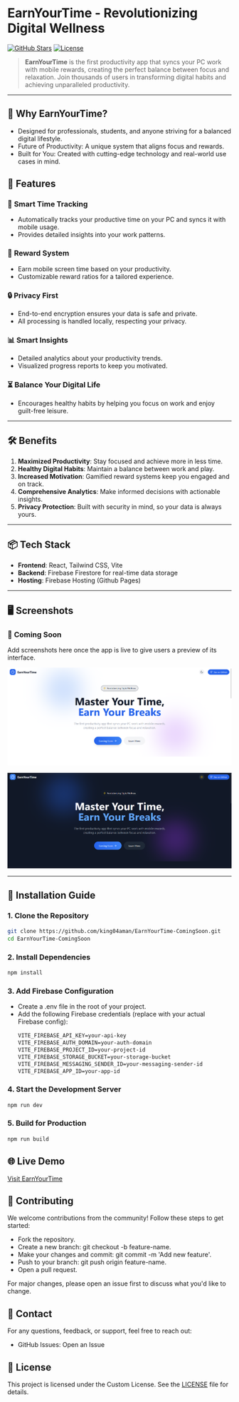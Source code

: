 # **EarnYourTime - Revolutionizing Digital Wellness**

[![GitHub Stars](https://img.shields.io/github/stars/EarnYourTime-ComingSoon.svg)](https://github.com/EarnYourTime-ComingSoon) [![License](https://img.shields.io/github/license/EarnYourTime-ComingSoon.svg)](https://github.com/EarnYourTime-ComingSoon/blob/main/LICENSE)

> **EarnYourTime** is the first productivity app that syncs your PC work with mobile rewards, creating the perfect balance between focus and relaxation. Join thousands of users in transforming digital habits and achieving unparalleled productivity.

---
## 🌟 Why EarnYourTime?

- Designed for professionals, students, and anyone striving for a balanced digital lifestyle.
- Future of Productivity: A unique system that aligns focus and rewards.
- Built for You: Created with cutting-edge technology and real-world use cases in mind.


## 🚀 **Features**

### 🌟 **Smart Time Tracking**
- Automatically tracks your productive time on your PC and syncs it with mobile usage.
- Provides detailed insights into your work patterns.

### 🎯 **Reward System**
- Earn mobile screen time based on your productivity.
- Customizable reward ratios for a tailored experience.

### 🔒 **Privacy First**
- End-to-end encryption ensures your data is safe and private.
- All processing is handled locally, respecting your privacy.

### 📊 **Smart Insights**
- Detailed analytics about your productivity trends.
- Visualized progress reports to keep you motivated.

### ⏳ **Balance Your Digital Life**
- Encourages healthy habits by helping you focus on work and enjoy guilt-free leisure.

---

## 🛠️ **Benefits**
1. **Maximized Productivity**: Stay focused and achieve more in less time.
2. **Healthy Digital Habits**: Maintain a balance between work and play.
3. **Increased Motivation**: Gamified reward systems keep you engaged and on track.
4. **Comprehensive Analytics**: Make informed decisions with actionable insights.
5. **Privacy Protection**: Built with security in mind, so your data is always yours.

---

## 📦 **Tech Stack**
- **Frontend**: React, Tailwind CSS, Vite
- **Backend**: Firebase Firestore for real-time data storage
- **Hosting**: Firebase Hosting (Github Pages)

---

## 🖥️ **Screenshots**
### 📌 **Coming Soon**
Add screenshots here once the app is live to give users a preview of its interface.

![alt text](./public/landing-light.png)

![alt text](./public/landing-dark.png)

---

## 🔧 **Installation Guide**

### **1. Clone the Repository**
```bash
git clone https://github.com/king04aman/EarnYourTime-ComingSoon.git
cd EarnYourTime-ComingSoon
```
### 2. Install Dependencies
```bash
npm install
```
### 3. Add Firebase Configuration
- Create a .env file in the root of your project.
- Add the following Firebase credentials (replace with your actual Firebase config):
  ```
  VITE_FIREBASE_API_KEY=your-api-key
  VITE_FIREBASE_AUTH_DOMAIN=your-auth-domain
  VITE_FIREBASE_PROJECT_ID=your-project-id
  VITE_FIREBASE_STORAGE_BUCKET=your-storage-bucket
  VITE_FIREBASE_MESSAGING_SENDER_ID=your-messaging-sender-id
  VITE_FIREBASE_APP_ID=your-app-id
  ``` 
### 4. Start the Development Server
  ```bash
  npm run dev
  ```

### 5. Build for Production
```bash
npm run build
```

## 🌐 Live Demo
[Visit EarnYourTime]()

## 🤝 Contributing
We welcome contributions from the community! Follow these steps to get started:

- Fork the repository.
- Create a new branch: git checkout -b feature-name.
- Make your changes and commit: git commit -m 'Add new feature'.
- Push to your branch: git push origin feature-name.
- Open a pull request.

For major changes, please open an issue first to discuss what you'd like to change.


## 📧 Contact
For any questions, feedback, or support, feel free to reach out:

- GitHub Issues: Open an Issue

## 📜 License
This project is licensed under the Custom License. See the [LICENSE](LICENSE) file for details.
